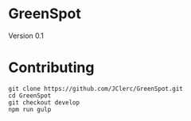 # GreenSpot

Version 0.1

# Contributing

```
git clone https://github.com/JClerc/GreenSpot.git
cd GreenSpot
git checkout develop
npm run gulp
```

